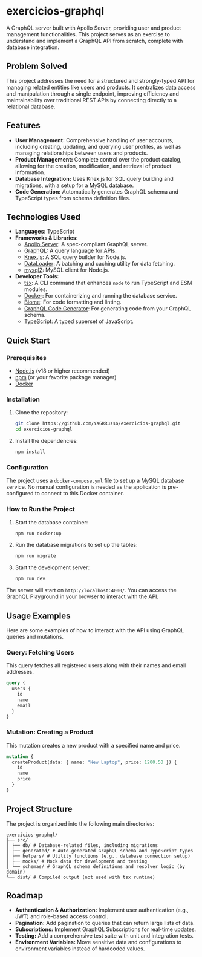 # exercicios-graphql

A GraphQL server built with Apollo Server, providing user and product management functionalities. This project serves as an exercise to understand and implement a GraphQL API from scratch, complete with database integration.

## Problem Solved

This project addresses the need for a structured and strongly-typed API for managing related entities like users and products. It centralizes data access and manipulation through a single endpoint, improving efficiency and maintainability over traditional REST APIs by connecting directly to a relational database.

## Features

- **User Management:** Comprehensive handling of user accounts, including creating, updating, and querying user profiles, as well as managing relationships between users and products.
- **Product Management:** Complete control over the product catalog, allowing for the creation, modification, and retrieval of product information.
- **Database Integration:** Uses Knex.js for SQL query building and migrations, with a setup for a MySQL database.
- **Code Generation:** Automatically generates GraphQL schema and TypeScript types from schema definition files.

## Technologies Used

- **Languages:** TypeScript
- **Frameworks & Libraries:**
  - [Apollo Server](https://www.apollographql.com/docs/apollo-server/): A spec-compliant GraphQL server.
  - [GraphQL](https://graphql.org/): A query language for APIs.
  - [Knex.js](https://knexjs.org/): A SQL query builder for Node.js.
  - [DataLoader](https://github.com/graphql/dataloader): A batching and caching utility for data fetching.
  - [mysql2](https://github.com/sidorares/node-mysql2): MySQL client for Node.js.
- **Developer Tools:**
  - [tsx](https://github.com/esbuild-kit/tsx): A CLI command that enhances `node` to run TypeScript and ESM modules.
  - [Docker](https://www.docker.com/): For containerizing and running the database service.
  - [Biome](https://biomejs.dev/): For code formatting and linting.
  - [GraphQL Code Generator](https://www.graphql-code-generator.com/): For generating code from your GraphQL schema.
  - [TypeScript](https://www.typescriptlang.org/): A typed superset of JavaScript.

## Quick Start

### Prerequisites

- [Node.js](https://nodejs.org/) (v18 or higher recommended)
- [npm](https://www.npmjs.com/) (or your favorite package manager)
- [Docker](https://www.docker.com/)

### Installation

1.  Clone the repository:
    ```bash
    git clone https://github.com/YaGRRusso/exercicios-graphql.git
    cd exercicios-graphql
    ```
2.  Install the dependencies:
    ```bash
    npm install
    ```

### Configuration

The project uses a `docker-compose.yml` file to set up a MySQL database service. No manual configuration is needed as the application is pre-configured to connect to this Docker container.

### How to Run the Project

1.  Start the database container:
    ```bash
    npm run docker:up
    ```
2.  Run the database migrations to set up the tables:
    ```bash
    npm run migrate
    ```
3.  Start the development server:
    ```bash
    npm run dev
    ```

The server will start on `http://localhost:4000/`. You can access the GraphQL Playground in your browser to interact with the API.

## Usage Examples

Here are some examples of how to interact with the API using GraphQL queries and mutations.

### Query: Fetching Users

This query fetches all registered users along with their names and email addresses.

```graphql
query {
  users {
    id
    name
    email
  }
}
```

### Mutation: Creating a Product

This mutation creates a new product with a specified name and price.

```graphql
mutation {
  createProduct(data: { name: "New Laptop", price: 1200.50 }) {
    id
    name
    price
  }
}
```

## Project Structure

The project is organized into the following main directories:

```
exercicios-graphql/
├── src/
│ ├── db/ # Database-related files, including migrations
│ ├── generated/ # Auto-generated GraphQL schema and TypeScript types
│ ├── helpers/ # Utility functions (e.g., database connection setup)
│ ├── mocks/ # Mock data for development and testing
│ └── schemas/ # GraphQL schema definitions and resolver logic (by domain)
└── dist/ # Compiled output (not used with tsx runtime)
```

## Roadmap

- **Authentication & Authorization:** Implement user authentication (e.g., JWT) and role-based access control.
- **Pagination:** Add pagination to queries that can return large lists of data.
- **Subscriptions:** Implement GraphQL Subscriptions for real-time updates.
- **Testing:** Add a comprehensive test suite with unit and integration tests.
- **Environment Variables:** Move sensitive data and configurations to environment variables instead of hardcoded values.
